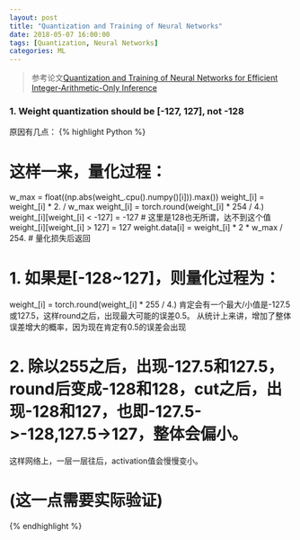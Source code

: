 ```yaml
---
layout: post
title: "Quantization and Training of Neural Networks"
date: 2018-05-07 16:00:00
tags: [Quantization, Neural Networks]
categories: ML
---
```


> 参考论文[Quantization and Training of Neural Networks for Efficient Integer-Arithmetic-Only Inference](https://pdfs.semanticscholar.org/705c/0ca26b304f6403983356dbc3a70a22a64f80.pdf)

### 1. Weight quantization should be [-127, 127], not -128
原因有几点：
{% highlight Python %}
# 这样一来，量化过程：
w_max = float((np.abs(weight_.cpu().numpy()[i])).max())
weight_[i] = weight_[i] * 2. / w_max
weight_[i] = torch.round(weight_[i] * 254 / 4.)
weight_[i][weight_[i] < -127] = -127  # 这里是128也无所谓，达不到这个值
weight_[i][weight_[i] > 127] = 127
weight.data[i] = weight_[i] * 2 * w_max / 254.  # 量化损失后返回

# 1. 如果是[-128~127]，则量化过程为：
weight_[i] = torch.round(weight_[i] * 255 / 4.)
肯定会有一个最大/小值是-127.5或127.5，这样round之后，出现最大可能的误差0.5。
从统计上来讲，增加了整体误差增大的概率，因为现在肯定有0.5的误差会出现

# 2. 除以255之后，出现-127.5和127.5，round后变成-128和128，cut之后，出现-128和127，也即-127.5->-128,127.5->127，整体会偏小。
这样网络上，一层一层往后，activation值会慢慢变小。
# (这一点需要实际验证)
{% endhighlight %}
